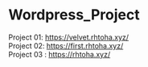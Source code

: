 # Wordpress_Project
Project 01: https://velvet.rhtoha.xyz/<br>
Project 02: https://first.rhtoha.xyz/<br>
Project 03 : https://rhtoha.xyz/
